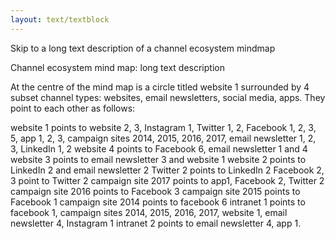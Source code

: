 ```yaml
---
layout: text/textblock
---
```


Skip to a long text description of a channel ecosystem mindmap

Channel ecosystem mind map: long text description

At the centre of the mind map is a circle titled website 1 surrounded by 4 subset channel types: websites, email newsletters, social media, apps.  They point to each other as follows:


website 1 points to website 2, 3, Instagram 1, Twitter 1, 2, Facebook 1, 2, 3, 5, app 1, 2, 3, campaign sites 2014, 2015, 2016, 2017, email newsletter 1, 2, 3, LinkedIn 1, 2
website 4 points to Facebook 6, email newsletter 1 and 4
website 3 points to email newsletter 3 and website 1
website 2 points to LinkedIn 2 and email newsletter 2
Twitter 2 points to LinkedIn 2
Facebook 2, 3 point to Twitter 2
campaign site 2017 points to app1, Facebook 2, Twitter 2
campaign site 2016 points to Facebook 3
campaign site 2015 points to Facebook 1
campaign site 2014 points to facebook 6
intranet 1 points to facebook 1, campaign sites 2014, 2015, 2016, 2017, website 1, email newsletter 4, Instagram 1
intranet 2 points to email newsletter 4, app 1.

